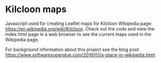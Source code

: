 # Kilcloon maps
Javascript used for creating Leaflet maps for Kilcloon Wikipedia page: https://en.wikipedia.org/wiki/Kilcloon.
Check out the code and view the index.html page in a web browser to see the current maps used in the Wikipedia page. 

For background information about this project see the blog post: https://www.softwaresuperglue.com/2019/01/a-place-in-wikipedia.html.
